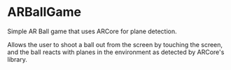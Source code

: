 # ARBallGame
Simple AR Ball game that uses ARCore for plane detection. 

Allows the user to shoot a ball out from the screen by touching the screen, and the ball reacts with planes in the environment as detected by ARCore's library.
